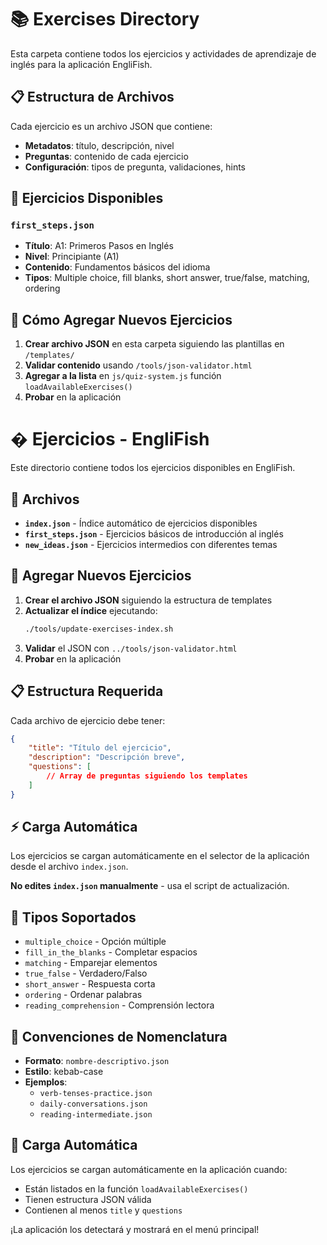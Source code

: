 # 📚 Exercises Directory

Esta carpeta contiene todos los ejercicios y actividades de aprendizaje de inglés para la aplicación EngliFish.

## 📋 Estructura de Archivos

Cada ejercicio es un archivo JSON que contiene:

- **Metadatos**: título, descripción, nivel
- **Preguntas**: contenido de cada ejercicio
- **Configuración**: tipos de pregunta, validaciones, hints

## 🎯 Ejercicios Disponibles

### `first_steps.json`

- **Título**: A1: Primeros Pasos en Inglés
- **Nivel**: Principiante (A1)
- **Contenido**: Fundamentos básicos del idioma
- **Tipos**: Multiple choice, fill blanks, short answer, true/false, matching, ordering

## 🔧 Cómo Agregar Nuevos Ejercicios

1. **Crear archivo JSON** en esta carpeta siguiendo las plantillas en `/templates/`
2. **Validar contenido** usando `/tools/json-validator.html`
3. **Agregar a la lista** en `js/quiz-system.js` función `loadAvailableExercises()`
4. **Probar** en la aplicación

# � Ejercicios - EngliFish

Este directorio contiene todos los ejercicios disponibles en EngliFish.

## 📁 Archivos

- **`index.json`** - Índice automático de ejercicios disponibles
- **`first_steps.json`** - Ejercicios básicos de introducción al inglés
- **`new_ideas.json`** - Ejercicios intermedios con diferentes temas

## 🔄 Agregar Nuevos Ejercicios

1. **Crear el archivo JSON** siguiendo la estructura de templates
2. **Actualizar el índice** ejecutando:
   ```bash
   ./tools/update-exercises-index.sh
   ```
3. **Validar** el JSON con `../tools/json-validator.html`
4. **Probar** en la aplicación

## 📋 Estructura Requerida

Cada archivo de ejercicio debe tener:

```json
{
	"title": "Título del ejercicio",
	"description": "Descripción breve",
	"questions": [
		// Array de preguntas siguiendo los templates
	]
}
```

## ⚡ Carga Automática

Los ejercicios se cargan automáticamente en el selector de la aplicación desde el archivo `index.json`.

**No edites `index.json` manualmente** - usa el script de actualización.

## 🎯 Tipos Soportados

- `multiple_choice` - Opción múltiple
- `fill_in_the_blanks` - Completar espacios
- `matching` - Emparejar elementos
- `true_false` - Verdadero/Falso
- `short_answer` - Respuesta corta
- `ordering` - Ordenar palabras
- `reading_comprehension` - Comprensión lectora

## 🎨 Convenciones de Nomenclatura

- **Formato**: `nombre-descriptivo.json`
- **Estilo**: kebab-case
- **Ejemplos**:
  - `verb-tenses-practice.json`
  - `daily-conversations.json`
  - `reading-intermediate.json`

## 🚀 Carga Automática

Los ejercicios se cargan automáticamente en la aplicación cuando:

- Están listados en la función `loadAvailableExercises()`
- Tienen estructura JSON válida
- Contienen al menos `title` y `questions`

¡La aplicación los detectará y mostrará en el menú principal!
